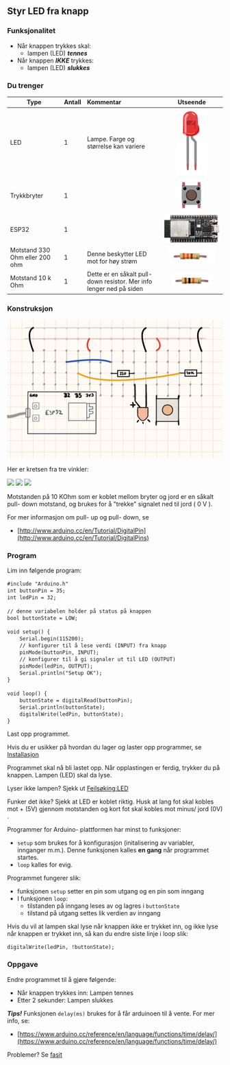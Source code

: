 ## Styr LED fra knapp

### Funksjonalitet

* Når knappen trykkes skal:
	* lampen (LED) ***tennes***
* Når knappen ***IKKE*** trykkes:
	* lampen (LED) ***slukkes***

### Du trenger


| Type          | Antall           | Kommentar  |  Utseende  |
| ------------- | :------------- |:-----| :----: |
| LED           | 1    | Lampe. Farge og størrelse kan variere | ![LED](../../img/led.png)
| Trykkbryter	| 1	   |   |  ![Switch](../../img/button.png)
| ESP32         | 1 | | ![](../../img/esp32-devkit.jpeg)
| Motstand 330 Ohm eller 200 ohm | 1 | Denne beskytter LED mot for høy strøm | ![](../../img/330ohm.png) 	
| Motstand 10 k Ohm | 1  | Dette er en såkalt pull- down resistor. Mer info lenger ned på siden | ![](../../img/10kohm.png)

### Konstruksjon

![](./ressurser/styr_led_fra_knapp_bb.png)

Her er kretsen fra tre vinkler:

![](./ressurser/styr_led_fra_knapp_bb_bilde_1.png)
![](./ressurser/styr_led_fra_knapp_bb_bilde_2.png)
![](./ressurser/styr_led_fra_knapp_bb_bilde_3.png)



Motstanden på 10 KOhm som er koblet mellom bryter og jord er en såkalt pull- down motstand, og brukes for å "trekke" signalet ned til jord ( 0 V ). 


For mer informasjon om pull- up og pull- down, se

* [http://www.arduino.cc/en/Tutorial/DigitalPin](http://www.arduino.cc/en/Tutorial/DigitalPins)

### Program

Lim inn følgende program:

```
#include "Arduino.h"
int buttonPin = 35;
int ledPin = 32;

// denne variabelen holder på status på knappen
bool buttonState = LOW;

void setup() {
    Serial.begin(115200);
    // konfigurer til å lese verdi (INPUT) fra knapp
    pinMode(buttonPin, INPUT);
    // konfigurer til å gi signaler ut til LED (OUTPUT)
    pinMode(ledPin, OUTPUT);
    Serial.println("Setup OK");
}

void loop() {
    buttonState = digitalRead(buttonPin);
    Serial.println(buttonState);
    digitalWrite(ledPin, buttonState);
}
```

Last opp programmet.

Hvis du er usikker på hvordan du lager og laster opp programmer, se [Installasjon](../InstallasjonPlatformio/README.md) 

Programmet skal nå bli lastet opp. Når opplastingen er ferdig, trykker du på knappen. Lampen (LED) skal da lyse.

Lyser ikke lampen? Sjekk ut [Feilsøking:LED](../../Feilsoeking/LEDPoler/README.md)

Funker det ikke? Sjekk at LED er koblet riktig. Husk at lang fot skal kobles mot + (5V) gjennom motstanden og kort fot skal kobles mot minus/ jord (0V) .

Programmer for Arduino- plattformen har minst to funksjoner:

* ```setup``` som brukes for å konfigurasjon (initalisering av variabler, innganger m.m.). Denne funksjonen kalles **en gang** når programmet startes.
* ```loop``` kalles for evig.

Programmet fungerer slik:

 - funksjonen ```setup``` setter en pin som utgang og en pin som inngang
 - I funksjonen ```loop```:
	 - tilstanden på inngang leses av og lagres i ```buttonState```
	 - tilstand på utgang settes lik verdien av inngang

Hvis du vil at lampen skal lyse når knappen ikke er trykket inn, og ikke lyse når knappen er trykket inn, så kan du endre siste linje i loop slik:

```
digitalWrite(ledPin, !buttonState);
```


### Oppgave

Endre programmet til å gjøre følgende:

* Når knappen trykkes inn: Lampen tennes
* Etter 2 sekunder: Lampen slukkes

***Tips!*** Funksjonen ```delay(ms)``` brukes for å får arduinoen til å vente. For mer info, se:

* [https://www.arduino.cc/reference/en/language/functions/time/delay/](https://www.arduino.cc/reference/en/language/functions/time/delay/)


Problemer? Se [fasit](./fasit.md)



